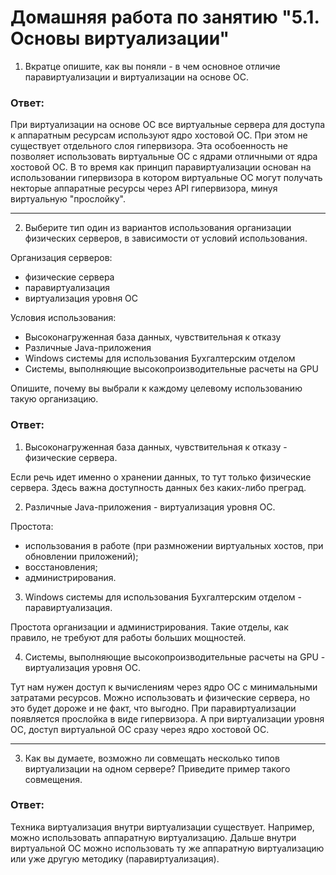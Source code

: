 Домашняя работа по занятию "5.1. Основы виртуализации"
==

1. Вкратце опишите, как вы поняли - в чем основное отличие паравиртуализации и виртуализации на основе ОС.

<h3>Ответ:</h3>

При виртуализации на основе ОС все виртуальные сервера для доступа к аппаратным ресурсам используют ядро хостовой ОС.
При этом не существует отдельного слоя гипервизора. Эта особоенность не позволяет использовать виртуальные ОС с ядрами
отличными от ядра хостовой ОС.
В то время как принцип паравиртуализации основан на использовании гипервизора в котором виртуальные ОС могут получать
некторые аппаратные ресурсы через API гипервизора, минуя виртуальную "прослойку".

---

2. Выберите тип один из вариантов использования организации физических серверов, 
в зависимости от условий использования.

Организация серверов:
- физические сервера
- паравиртуализация
- виртуализация уровня ОС

Условия использования:

- Высоконагруженная база данных, чувствительная к отказу
- Различные Java-приложения
- Windows системы для использования Бухгалтерским отделом 
- Системы, выполняющие высокопроизводительные расчеты на GPU

Опишите, почему вы выбрали к каждому целевому использованию такую организацию.

<h3>Ответ:</h3>

1. Высоконагруженная база данных, чувствительная к отказу - физические сервера.
   
Если речь идет именно о хранении данных, то тут только физические сервера. Здесь важна доступность данных без каких-либо
преград.

2. Различные Java-приложения - виртуализация уровня ОС.
   
Простота:
- использования в работе (при размножении виртуальных хостов, при обновлении приложений);
- восстановления;
- администрирования.

3. Windows системы для использования Бухгалтерским отделом - паравиртуализация.
   
Простота организации и администрирования. Такие отделы, как правило, не требуют для работы больших мощностей.

4. Системы, выполняющие высокопроизводительные расчеты на GPU - виртуализация уровня ОС.

Тут нам нужен доступ к вычислениям через ядро ОС с минимальными затратами ресурсов. Можно использовать и физические
сервера, но это будет дороже и не факт, что выгодно. При паравиртуализации появляется прослойка в виде гипервизора.
А при виртуализации уровня ОС, доступ виртуальной ОС сразу через ядро хостовой ОС.

---

3. Как вы думаете, возможно ли совмещать несколько типов виртуализации на одном сервере? Приведите пример такого
   совмещения.

<h3>Ответ:</h3>

Техника виртуализация внутри виртуализации существует.
Например, можно использовать аппаратную виртуализацию. Дальше внутри виртуальной ОС можно использовать ту же
аппаратную виртуализацию или уже другую методику (паравиртуализация).